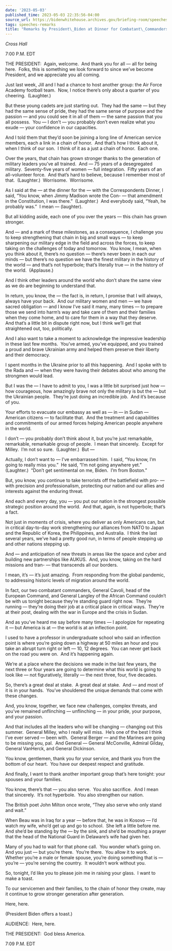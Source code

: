 ```yaml
---
date: '2023-05-03'
published_time: 2023-05-03 22:35:56-04:00
source_url: https://bidenwhitehouse.archives.gov/briefing-room/speeches-remarks/2023/05/03/remarks-by-president-biden-at-dinner-for-combatant-commanders/
tags: speeches-remarks
title: "Remarks by President\_Biden at Dinner for Combatant\_Commanders"
---
```

 
*Cross Hall*

7:00 P.M. EDT

THE PRESIDENT:  Again, welcome.  And thank you for all — all for being
here.  Folks, this is something we look forward to since we’ve become
President, and we appreciate you all coming.

Just last week, Jill and I had a chance to host another group: the Air
Force Academy football team.  Now, I notice there’s only about a quarter
of you cheering.  (Laughter.)

But these young cadets are just starting out.  They had the same — but
they had the same sense of pride, they had the same sense of purpose and
the passion — and you could see it in all of them — the same passion
that you all possess.  You — I don’t — you probably don’t even realize
what you exude — your confidence in our capacities.

And I told them that they’d soon be joining a long line of American
service members, each a link in a chain of honor.  And that’s how I
think about it, when I think of our son.  I think of it as a just a
chain of honor.  Each one.

Over the years, that chain has grown stronger thanks to the generation
of military leaders you’ve all trained.  And — 75 years of a
desegregated military.  Seventy-five years of women — full integration. 
Fifty years of an all-volunteer force.  And that’s hard to believe,
because I remember most of that.  (Laughter.)  Worrisome.  Worrisome.

As I said at the — at the dinner for the — with the Correspondents
Dinner, I said, “You know, when Jimmy Madison wrote the Con- — that
amendment in the Constitution, I was there.”  (Laughter.)  And everybody
said, “Yeah, he probably was.”  I mean — (laughter).

But all kidding aside, each one of you over the years — this chain has
grown stronger.

And — and a mark of these milestones, as a consequence, I challenge you
to keep strengthening that chain in big and small ways — to keep
sharpening our military edge in the field and across the forces, to keep
taking on the challenges of today and tomorrow.  You know, I mean, when
you think about it, there’s no question — there’s never been in each our
minds — but there’s no question we have the finest military in the
history of the world — and that’s not hyperbole; that’s literally true —
in the history of the world.  (Applause.)

And I think other leaders around the world who don’t share the same view
as we do are beginning to understand that.

In return, you know, the — the fact is, in return, I promise that I will
always, always have your back.  And our military women and men — we have
sacred obligation — and I know I’ve said it many, many times — to
prepare those we send into harm’s way and take care of them and their
families when they come home, and to care for them in a way that they
deserve.  And that’s a little bit in dispute right now, but I think
we’ll get that straightened out, too, politically.

And I also want to take a moment to acknowledge the impressive
leadership in these last few months.  You’ve armed, you’ve equipped, and
you trained a proud and brave Ukrainian army and helped them preserve
their liberty and their democracy.

I spent months in the Ukraine prior to all this happening.  And I spoke
with to the Rada and — when they were having their debates about who
among the strongmen would lead. 

But I was the — I have to admit to you, I was a little bit surprised
just how — how courageous, how amazingly brave not only the military is
but the — but the Ukrainian people.  They’re just doing an incredible
job.  And it’s because of you. 

Your efforts to evacuate our embassy as well as — in — in Sudan —
American citizens — to facilitate that.  And the treatment and
capabilities and commitments of our armed forces helping American people
anywhere in the world.  

I don’t — you probably don’t think about it, but you’re just remarkable,
remarkable, remarkable group of people.  I mean that sincerely.  Except
for Milley.  I’m not so sure.  (Laughter.)  But —

Actually, I don’t want to — I’ve embarrassed him.  I said, “You know,
I’m going to really miss you.”  He said, “I’m not going anywhere yet.” 
(Laughter.)  “Don’t get sentimental on me, Biden.  I’m from Boston.”

But, you know, you continue to take terrorists off the battlefield with
pro- — with precision and professionalism, protecting our nation and our
allies and interests against the enduring threat. 

And each and every day, you — you put our nation in the strongest
possible strategic position around the world.  And that, again, is not
hyperbole; that’s a fact. 

Not just in moments of crisis, where you deliver as only Americans can,
but in critical day-to-day work strengthening our alliances from NATO to
Japan and the Republic of Korea, the Philippines, and Australia.  I
think the last several years, we’ve had a pretty good run, in terms of
people stepping up and other nations stepping up.

And — and anticipation of new threats in areas like the space and cyber
and building new partnerships like AUKUS.  And, you know, taking on the
hard missions and tran- — that transcends all our borders.

I mean, it’s — it’s just amazing.  From responding from the global
pandemic, to addressing historic levels of migration around the world.

In fact, our two combatant commanders, General Cavoli, head of the
European Command, and General Langley of the African Command couldn’t be
with us tonight because they’re standing guard right now.  They’re
running — they’re doing their job at a critical place in critical ways. 
They’re at their post, dealing with the war in Europe and the crisis in
Sudan. 

And as you’ve heard me say before many times — I apologize for repeating
it — but America is at — the world is at an inflection point. 

I used to have a professor in undergraduate school who said an
inflection point is where you’re going down a highway at 50 miles an
hour and you take an abrupt turn right or left — 10, 12 degrees.  You
can never get back on the road you were on.  And it’s happening again.  
  
We’re at a place where the decisions we made in the last few years, the
next three or four years are going to determine what this world is going
to look like — not figuratively, literally — the next three, four, five
decades.   
  
So, there’s a great deal at stake.  A great deal at stake.  And — and
most of it is in your hands.  You’ve shouldered the unique demands that
come with these changes. 

And, you know, together, we face new challenges, complex threats, and
you’ve remained unflinching — unflinching — in your pride, your purpose,
and your passion.

And that includes all the leaders who will be changing — changing out
this summer.  General Milley, who I really will miss.  He’s one of the
best I think I’ve ever served — been with.  General Berger — and the
Marines are going to be missing you, pal.  And General — General
McConville, Admiral Gilday, General VanHerck, and General Dickinson.

You know, gentlemen, thank you for your service, and thank you from the
bottom of our heart.  You have our deepest respect and gratitude.

And finally, I want to thank another important group that’s here
tonight: your spouses and your families.

You know, there’s that — you also serve.  You also sacrifice.  And I
mean that sincerely.  It’s not hyperbole.  You also strengthen our
nation.  
  
The British poet John Milton once wrote, “They also serve who only stand
and wait.”  
  
When Beau was in Iraq for a year — before that, he was in Kosovo — I’d
watch my wife, who’d get up and go to school.  She left a little before
me.  And she’d be standing by the — by the sink, and she’d be mouthing a
prayer that the head of the National Guard in Delaware’s wife had given
her.  
  
Many of you had to wait for that phone call.  You wonder what’s going
on.  And you just — but you’re there.  You’re there.  You allow it to
work.  Whether you’re a male or female spouse, you’re doing something
that is — you’re — you’re serving the country.  It wouldn’t work without
you.

So, tonight, I’d like you to please join me in raising your glass.  I
want to make a toast.

To our servicemen and their families, to the chain of honor they create,
may it continue to grow stronger generation after generation.  
  
Here, here.  
  
(President Biden offers a toast.)  
  

AUDIENCE:  Here, here.  
  
THE PRESIDENT:  God bless America.  
  
7:09 P.M. EDT
